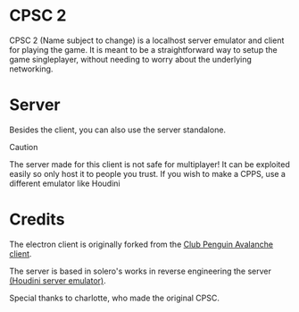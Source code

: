 # CPSC 2

CPSC 2 (Name subject to change) is a localhost server emulator and client for playing the game. It is meant to be a straightforward way to setup the game singleplayer, without needing to worry about the underlying networking.

# Server

Besides the client, you can also use the server standalone.

> [!CAUTION]
> The server made for this client is not safe for multiplayer! It can be exploited easily so only host it to people you trust.
> If you wish to make a CPPS, use a different emulator like Houdini

# Credits

The electron client is originally forked from the [Club Penguin Avalanche client](https://github.com/Club-Penguin-Avalanche/CPA-Client).

The server is based in solero's works in reverse engineering the server [(Houdini server emulator)](https://github.com/solero/houdini).

Special thanks to charlotte, who made the original CPSC.